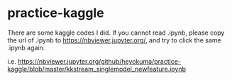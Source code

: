 # practice-kaggle
There are some kaggle codes I did.
If you cannot read .ipynb, please copy the url of .ipynb to https://nbviewer.jupyter.org/,
and try to click the same .ipynb again.

i.e. 
https://nbviewer.jupyter.org/github/heyokuma/practice-kaggle/blob/master/kkstream_singlemodel_newfeature.ipynb

